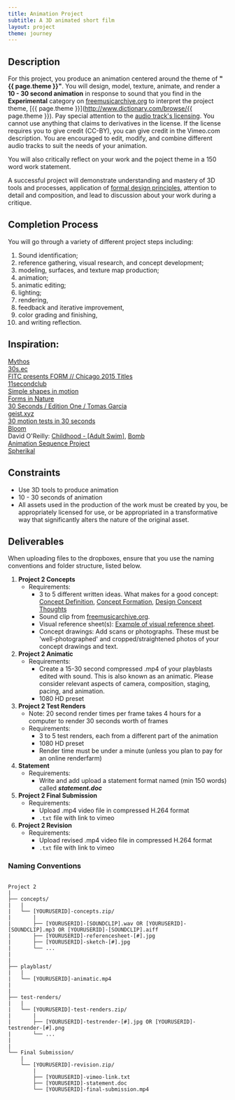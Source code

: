 ```yaml
---
title: Animation Project
subtitle: A 3D animated short film
layout: project
theme: journey
---
```


## Description

For this project, you produce an animation centered around the theme of **"{{ page.theme }}"**. You will design, model, texture, animate, and render a **10 - 30 second animation** in response to sound that you find in the **Experimental** category on [freemusicarchive.org](http://freemusicarchive.org/genre/Experimental/) to interpret the project theme, [{{ page.theme }}](http://www.dictionary.com/browse/{{ page.theme }}). Pay special attention to the [audio track's licensing](http://freemusicarchive.org/curator/Video/blog/Not_All_Music_on_FMA_is_Licensed_for_Video). You cannot use anything that claims to derivatives in the license. If the license requires you to give credit (CC-BY), you can give credit in the Vimeo.com description. You are encouraged to edit, modify, and combine different audio tracks to suit the needs of your animation.

You will also critically reflect on your work and the poject theme in a 150 word work statement.

A successful project will demonstrate understanding and mastery of 3D tools and processes, application of [formal design principles](http://www.getty.edu/education/teachers/building_lessons/principles_design.pdf), attention to detail and composition, and lead to discussion about your work during a critique.

## Completion Process
You will go through a variety of different project steps including:

  1. Sound identification;
  2. reference gathering, visual research, and concept development;
  3. modeling, surfaces, and texture map production;
  4. animation;
  5. animatic editing;
  5. lighting;
  6. rendering,
  7. feedback and iterative improvement,
  8. color grading and finishing,
  9. and writing reflection.

## Inspiration:

[Mythos](https://vimeo.com/271020658)  
[30s.ec](http://30s.ec/)  
[FITC presents FORM // Chicago 2015 Titles](https://vimeo.com/143914234)  
[11secondclub](http://www.11secondclub.com/competitions)  
[Simple shapes in motion](https://vimeo.com/150594088)  
[Forms in Nature](https://vimeo.com/155262093)  
[30 Seconds / Edition One / Tomas Garcia](https://vimeo.com/130886893)  
[geist.xyz](https://vimeo.com/150824660)  
[30 motion tests in 30 seconds](https://vimeo.com/17411241)  
[Bloom](https://vimeo.com/141974554)  
David O'Reilly: [Childhood - [Adult Swim]](https://vimeo.com/103551096), [Bomb](https://vimeo.com/104756258)  
[Animation Sequence Project](https://vimeo.com/44673585)  
[Spherikal](https://vimeo.com/39792837)  


## Constraints

- Use 3D tools to produce animation
- 10 - 30 seconds of animation
- All assets used in the production of the work must be created by you, be appropriately licensed for use, or be appropriated in a transformative way that significantly alters the nature of the original asset.


## Deliverables

When uploading files to the dropboxes, ensure that you use the naming conventions and folder structure, listed below.


1. **Project 2 Concepts**
   - Requirements: 
      - 3 to 5 different written ideas. What makes for a good concept: [Concept Definition](http://ocean.otr.usm.edu/~w135249/pdf/id240/Rengel%20Design%20Concept%20Definition.pdf), [Concept Formation](http://people.bu.edu/jgerring/documents/Conceptformation.pdf), [Design Concept Thoughts](http://vanseodesign.com/web-design/design-concept-thoughts/)
      - Sound clip from [freemusicarchive.org](http://freemusicarchive.org/genre/Experimental/).
      - Visual reference sheet(s): [Example of visual reference sheet](http://candlelightadventure.blogspot.com/2015/09/environment-concept-development.html).
      - Concept drawings: Add scans or photographs. These must be 'well-photographed' and cropped/straightened photos of your concept drawings and text.
2. **Project 2 Animatic**
   - Requirements: 
      - Create a 15-30 second compressed .mp4 of your playblasts edited with sound. This is also known as an animatic. Please consider relevant aspects of camera, composition, staging, pacing, and animation. 
      - 1080 HD preset
3. **Project 2 Test Renders**
   - Note: 20 second render times per frame takes 4 hours for a computer to render 30 seconds worth of frames
   - Requirements: 
      - 3 to 5 test renders, each from a different part of the animation
      - 1080 HD preset
      - Render time must be under a minute (unless you plan to pay for an online renderfarm)
4. **Statement**
   - Requirements: 
      - Write and add upload a statement format named (min 150 words) called **_statement.doc_**
4. **Project 2 Final Submission**
   - Requirements: 
      - Upload .mp4 video file in compressed H.264 format
      - `.txt` file with link to vimeo
5. **Project 2 Revision**
   - Requirements: 
      - Upload revised .mp4 video file in compressed H.264 format
      - `.txt` file with link to vimeo


### Naming Conventions

```

Project 2
|
├── concepts/
|   |
|   └── [YOURUSERID]-concepts.zip/
|       |
|       ├── [YOURUSERID]-[SOUNDCLIP].wav OR [YOURUSERID]-[SOUNDCLIP].mp3 OR [YOURUSERID]-[SOUNDCLIP].aiff
|       ├── [YOURUSERID]-referencesheet-[#].jpg
|       ├── [YOURUSERID]-sketch-[#].jpg
|       └── ...
|
|       
├── playblast/
|   |
|   └── [YOURUSERID]-animatic.mp4
|
|
├── test-renders/
|   |
|   └── [YOURUSERID]-test-renders.zip/
|       |
|       ├── [YOURUSERID]-testrender-[#].jpg OR [YOURUSERID]-testrender-[#].png
|       └── ...
|
|
└── Final Submission/
    |
    └── [YOURUSERID]-revision.zip/
        |
        ├── [YOURUSERID]-vimeo-link.txt
        ├── [YOURUSERID]-statement.doc
        └── [YOURUSERID]-final-submission.mp4
```


